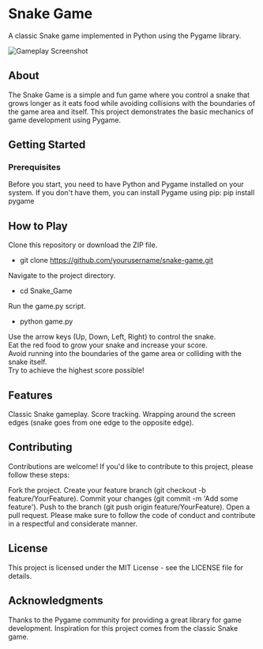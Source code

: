 # Snake Game

A classic Snake game implemented in Python using the Pygame library.

![Gameplay Screenshot](screenshot.png)

## About

The Snake Game is a simple and fun game where you control a snake that grows longer as it eats food while avoiding collisions with the boundaries of the game area and itself. This project demonstrates the basic mechanics of game development using Pygame.

## Getting Started

### Prerequisites

Before you start, you need to have Python and Pygame installed on your system. If you don't have them, you can install Pygame using pip:
pip install pygame


## How to Play
Clone this repository or download the ZIP file.
-  git clone https://github.com/yourusername/snake-game.git

Navigate to the project directory.
-  cd Snake_Game  

Run the game.py script.
-  python game.py
  
Use the arrow keys (Up, Down, Left, Right) to control the snake.  
Eat the red food to grow your snake and increase your score.  
Avoid running into the boundaries of the game area or colliding with the snake itself.  
Try to achieve the highest score possible!  

## Features
Classic Snake gameplay.
Score tracking.
Wrapping around the screen edges (snake goes from one edge to the opposite edge).

## Contributing
Contributions are welcome! If you'd like to contribute to this project, please follow these steps:

Fork the project.
Create your feature branch (git checkout -b feature/YourFeature).
Commit your changes (git commit -m 'Add some feature').
Push to the branch (git push origin feature/YourFeature).
Open a pull request.
Please make sure to follow the code of conduct and contribute in a respectful and considerate manner.

## License
This project is licensed under the MIT License - see the LICENSE file for details.

## Acknowledgments
Thanks to the Pygame community for providing a great library for game development.
Inspiration for this project comes from the classic Snake game.
